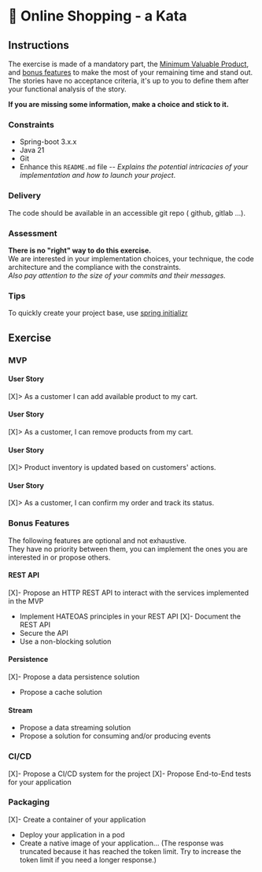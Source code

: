 # 🛒 Online Shopping - a Kata

## Instructions
The exercise is made of a mandatory part, the [Minimum Valuable Product](#mvp), and [bonus features](#features-bonus) to make the most of your remaining time and stand out.\
The stories have no acceptance criteria, it's up to you to define them after your functional analysis of the story.

**If you are missing some information, make a choice and stick to it.**

### Constraints
- Spring-boot 3.x.x
- Java 21
- Git
- Enhance this `README.md` file -- _Explains the potential intricacies of your implementation and how to launch your project_.

### Delivery
The code should be available in an accessible git repo ( github, gitlab ...).

### Assessment
**There is no "right" way to do this exercise.**\
We are interested in your implementation choices, your technique, the code architecture and the compliance with the constraints.\
_Also pay attention to the size of your commits and their messages._

### Tips
To quickly create your project base, use [spring initializr](https://start.spring.io/)

## Exercise
### MVP
#### User Story
[X]> As a customer I can add available product to my cart.

#### User Story
[X]> As a customer, I can remove products from my cart.

#### User Story
[X]> Product inventory is updated based on customers' actions.

#### User Story
[X]> As a customer, I can confirm my order and track its status.


### Bonus Features
The following features are optional and not exhaustive.\
They have no priority between them, you can implement the ones you are interested in or propose others.

#### REST API
[X]- Propose an HTTP REST API to interact with the services implemented in the MVP
- Implement HATEOAS principles in your REST API
[X]- Document the REST API
- Secure the API
- Use a non-blocking solution

#### Persistence
[X]- Propose a data persistence solution
- Propose a cache solution

#### Stream
- Propose a data streaming solution
- Propose a solution for consuming and/or producing events

### CI/CD
[X]- Propose a CI/CD system for the project
[X]- Propose End-to-End tests for your application

### Packaging
[X]- Create a container of your application
- Deploy your application in a pod
- Create a native image of your application... (The response was truncated because it has reached the token limit. Try to increase the token limit if you need a longer response.)
